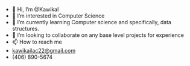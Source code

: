 - 👋 Hi, I’m @KawikaI
- 👀 I’m interested in Computer Science
- 🌱 I’m currently learning Computer science and specifically, data structures.
- 💞️ I’m looking to collaborate on any base level projects for experience
- 📫 How to reach me 
- kawikailac22@gmail.com
- (406) 890-5674

<!---
KawikaI/KawikaI is a ✨ special ✨ repository because its `README.md` (this file) appears on your GitHub profile.
You can click the Preview link to take a look at your changes.
--->
